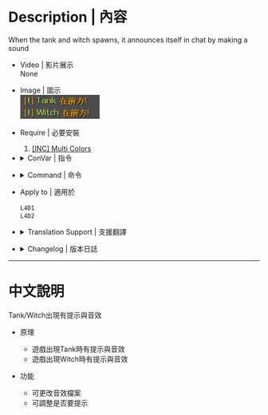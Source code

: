 # Description | 內容
When the tank and witch spawns, it announces itself in chat by making a sound

* Video | 影片展示
<br/>None

* Image | 圖示
	<br/>![tank_witch_spawn_notify_1](image/tank_witch_spawn_notify_1.jpg)

* Require | 必要安裝
	1. [[INC] Multi Colors](https://github.com/fbef0102/L4D1_2-Plugins/releases/tag/Multi-Colors)

* <details><summary>ConVar | 指令</summary>

	* cfg/sourcemod/tank_witch_spawn_notify.cfg
        ```php
		// If 1, announce chat when tank spawns
		tank_witch_spawn_notify_tank_announce "1"

		// Tank sound file (relative to to sound/, empty=Disable)
		tank_witch_spawn_notify_tank_sound_file "ui/pickup_secret01.wav"

		// If 1, announce chat when witch spawns
		tank_witch_spawn_notify_witch_announce "1"

		// Witch sound file (relative to to sound/, empty=Disable)
		tank_witch_spawn_notify_witch_sound_file "ui/pickup_secret01.wav"
        ```
</details>

* <details><summary>Command | 命令</summary>

	None
</details>

* Apply to | 適用於
    ```
    L4D1
    L4D2
    ```

* <details><summary>Translation Support | 支援翻譯</summary>

	```
	English
	繁體中文
	简体中文
	```
</details>

* <details><summary>Changelog | 版本日誌</summary>

	* 1.0
		* Request by Yabi
		* Initial Release
</details>

- - - -
# 中文說明
Tank/Witch出現有提示與音效

* 原理
	* 遊戲出現Tank時有提示與音效
    * 遊戲出現Witch時有提示與音效

* 功能
	* 可更改音效檔案
	* 可調整是否要提示